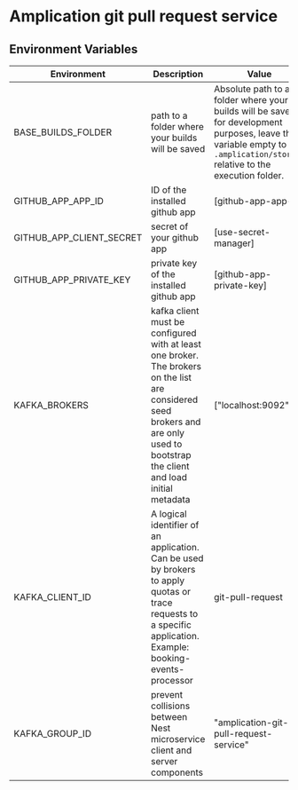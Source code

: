 # Amplication git pull request service

## Environment Variables
| Environment | Description | Value       |
| ----------- | ----------- | ----------- |
| BASE_BUILDS_FOLDER | path to a folder where your builds will be saved | Absolute path to a folder where your builds will be saved for development purposes, leave this variable empty to use `.amplication/storage` relative to the execution folder.
| GITHUB_APP_APP_ID| ID of the installed github app  |[github-app-app-id]|
| GITHUB_APP_CLIENT_SECRET|  secret of your github app  |[use-secret-manager] |
| GITHUB_APP_PRIVATE_KEY|  private key of the installed github app  |[github-app-private-key] |
| KAFKA_BROKERS | kafka client must be configured with at least one broker. The brokers on the list are considered seed brokers and are only used to bootstrap the client and load initial metadata  | ["localhost:9092"] |
| KAFKA_CLIENT_ID | A logical identifier of an application. Can be used by brokers to apply quotas or trace requests to a specific application. Example: booking-events-processor | git-pull-request |
| KAFKA_GROUP_ID |  prevent collisions between Nest microservice client and server components  | "amplication-git-pull-request-service" |
